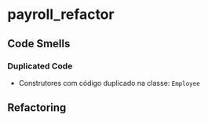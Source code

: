 # payroll_refactor

## Code Smells

### Duplicated Code
* Construtores com código duplicado na classe: `Employee`

## Refactoring


